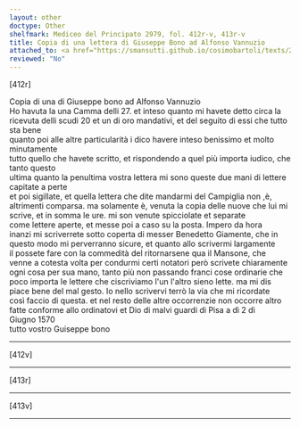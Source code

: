 ```yaml
---
layout: other
doctype: Other
shelfmark: Mediceo del Principato 2979, fol. 412r-v, 413r-v
title: Copia di una lettera di Giuseppe Bono ad Alfonso Vannuzio
attached_to: <a href="https://smansutti.github.io/cosimobartoli/texts/2979_166/">2979_166</a>
reviewed: "No"
---
```


[412r]  
  
  
Copia di una di Giuseppe bono ad Alfonso Vannuzio  
Ho havuta la una Camma delli 27. et inteso quanto mi havete detto circa la  
ricevuta delli scudi 20 et un di oro mandativi, et del seguito di essi che tutto sta bene  
quanto poi alle altre particularità i dico havere inteso benissimo et molto minutamente  
tutto quello che havete scritto, et rispondendo a quel più importa iudico, che tanto questo  
ultima quanto la penultima vostra lettera mi sono queste due mani di lettere capitate a perte  
et poi sigillate, et quella lettera che dite mandarmi del Campiglia non ,è,  
altrimenti comparsa. ma solamente è, venuta la copia delle nuove che lui mi  
scrive, et in somma le ure. mi son venute spicciolate et separate  
come lettere aperte, et messe poi a caso su la posta. Impero da hora  
inanzi mi scriverrete sotto coperta di messer Benedetto Giamente, che in  
questo modo mi perverranno sicure, et quanto allo scrivermi largamente  
il possete fare con la commedità del ritornarsene qua il Mansone, che  
venne a cotesta volta per condurmi certi notatori però scrivete chiaramente  
ogni cosa per sua mano, tanto più non passando franci cose ordinarie che  
poco importa le lettere che ciscriviamo l'un l'altro sieno lette. ma mi dis  
piace bene del mal gesto. Io nello scrivervi terrò la via che mi ricordate  
così faccio di questa. et nel resto delle altre occorrenzie non occorre altro  
fatte conforme allo ordinatovi et Dio di malvi guardi di Pisa a dì 2 dì  
Giugno 1570  
tutto vostro Guiseppe bono  
  
---  

[412v]  
  
  
  
---  

[413r]  
  
  
  
---  

[413v]  
  
  
  
---  

